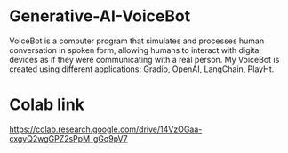 # Generative-AI-VoiceBot
VoiceBot is a computer program that simulates and processes human conversation in spoken form, allowing humans to interact with digital devices as if they were communicating with a real person.
My VoiceBot is created using different applications: Gradio, OpenAI, LangChain, PlayHt.

# Colab link
https://colab.research.google.com/drive/14VzOGaa-cxgvQ2wgGPZ2sPpM_gGq9pV7
